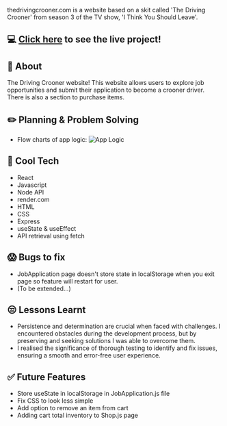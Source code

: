 thedrivingcrooner.com is a website based on a skit called 'The Driving Crooner' from season 3 of the TV show, 'I Think You Should Leave'.

## :computer: [Click here](https://the-driving-crooner.onrender.com) to see the live project!

## :page_facing_up: About
The Driving Crooner website! This website allows users to explore job opportunities and submit their application to become a crooner driver. There is also a section to purchase items.

## :pencil2: Planning & Problem Solving

- Flow charts of app logic:
  ![App Logic](http://i.ibb.co/4Pq8fKb/IMG-2419.jpg)

## :rocket: Cool Tech

- React
- Javascript
- Node API
- render.com
- HTML
- CSS
- Express
- useState & useEffect
- API retrieval using fetch

## :scream: Bugs to fix

- JobApplication page doesn't store state in localStorage when you exit page so feature will restart for user.
- (To be extended...)

## :unamused: Lessons Learnt

- Persistence and determination are crucial when faced with challenges. I encountered obstacles during the development process, but by preserving and seeking solutions I was able to overcome them.
- I realised the significance of thorough testing to identify and fix issues, ensuring a smooth and error-free user experience.

## :white_check_mark: Future Features

- Store useState in localStorage in JobApplication.js file
- Fix CSS to look less simple
- Add option to remove an item from cart
- Adding cart total inventory to Shop.js page